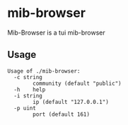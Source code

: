 # mib-browser

Mib-Browser is a tui mib-browser

## Usage

```
Usage of ./mib-browser:
  -c string
        community (default "public")
  -h    help
  -i string
        ip (default "127.0.0.1")
  -p uint
        port (default 161)
```

